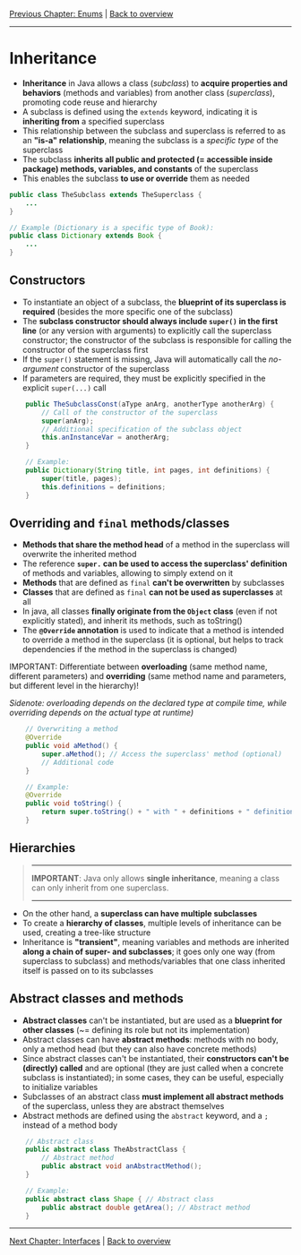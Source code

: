 [Previous Chapter: Enums](12_Enums.md) | [Back to overview](./00_Java_SyntaxGuide.md)

---
# Inheritance

- **Inheritance** in Java allows a class (*subclass*) to **acquire properties and behaviors** (methods and variables) from another class (*superclass*), promoting code reuse and hierarchy
- A subclass is defined using the `extends` keyword, indicating it is **inheriting from** a specified superclass
- This relationship between the subclass and superclass is referred to as an **"is-a" relationship**, meaning the subclass is a *specific type* of the superclass
- The subclass **inherits all public and protected (= accessible inside package) methods, variables, and constants** of the superclass
- This enables the subclass **to use or override** them as needed

```java
public class TheSubclass extends TheSuperclass {
    ...
}

// Example (Dictionary is a specific type of Book):
public class Dictionary extends Book {
    ...
}
```

## Constructors

- To instantiate an object of a subclass, the **blueprint of its superclass is required** (besides the more specific one of the subclass)
- The **subclass constructor should always include `super()` in the first line** (or any version with arguments) to explicitly call the superclass constructor; the constructor of the subclass is responsible for calling the constructor of the superclass first
- If the `super()` statement is missing, Java will automatically call the *no-argument* constructor of the superclass
- If parameters are required, they must be explicitly specified in the explicit `super(...)` call

```java
    public TheSubclassConst(aType anArg, anotherType anotherArg) {
        // Call of the constructor of the superclass
        super(anArg);
        // Additional specification of the subclass object
        this.anInstanceVar = anotherArg;
    }

    // Example:
    public Dictionary(String title, int pages, int definitions) {
        super(title, pages);
        this.definitions = definitions;
    }
```


<div style="page-break-before: always;"></div>

## Overriding and `final` methods/classes

- **Methods that share the method head** of a method in the superclass will overwrite the inherited method
- The reference **`super.` can be used to access the superclass' definition** of methods and variables, allowing to simply extend on it
- **Methods** that are defined as `final` **can't be overwritten** by subclasses
- **Classes** that are defined as `final` **can not be used as superclasses** at all
- In java, all classes **finally originate from the `Object` class** (even if not explicitly stated), and inherit its methods, such as toString()
- The **`@Override` annotation** is used to indicate that a method is intended to override a method in the superclass (it is optional, but helps to track dependencies if the method in the superclass is changed)

IMPORTANT: Differentiate between **overloading** (same method name, different parameters) and **overriding** (same method name and parameters, but different level in the hierarchy)!

*Sidenote: overloading depends on the declared type at compile time, while overriding depends on the actual type at runtime)*


```java
    // Overwriting a method
    @Override
    public void aMethod() {
        super.aMethod(); // Access the superclass' method (optional)
        // Additional code
    }

    // Example:
    @Override
    public void toString() {
        return super.toString() + " with " + definitions + " definitions";
    }
```


## Hierarchies

> ____________
> **IMPORTANT**: Java only allows **single inheritance**, meaning a class can only inherit from one superclass.
>_____________

- On the other hand, a **superclass can have multiple subclasses**
- To create a **hierarchy of classes**, multiple levels of inheritance can be used, creating a tree-like structure
- Inheritance is **"transient"**, meaning variables and methods are inherited **along a chain of super- and subclasses**; it goes only one way (from superclass to subclass) and methods/variables that one class inherited itself is passed on to its subclasses


## Abstract classes and methods

- **Abstract classes** can't be instantiated, but are used as a **blueprint for other classes** (~= defining its role but not its implementation)
- Abstract classes can have **abstract methods**: methods with no body, only a method head (but they can also have concrete methods)
- Since abstract classes can't be instantiated, their **constructors can't be (directly) called** and are optional (they are just called when a concrete subclass is instantiated); in some cases, they can be useful, especially to initialize variables
- Subclasses of an abstract class **must implement all abstract methods** of the superclass, unless they are abstract themselves
- Abstract methods are defined using the `abstract` keyword, and a `;` instead of a method body

```java
    // Abstract class
    public abstract class TheAbstractClass {
        // Abstract method
        public abstract void anAbstractMethod();
    }

    // Example:
    public abstract class Shape { // Abstract class
        public abstract double getArea(); // Abstract method
    }
```

---
[Next Chapter: Interfaces](14_Interfaces.md) | [Back to overview](./00_Java_SyntaxGuide.md)
